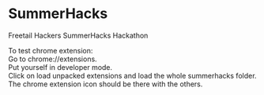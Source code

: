 # SummerHacks
Freetail Hackers SummerHacks Hackathon


To test chrome extension:\
Go to chrome://extensions.\
Put yourself in developer mode.\
Click on load unpacked extensions and load the whole summerhacks folder.\
The chrome extension icon should be there with the others.


